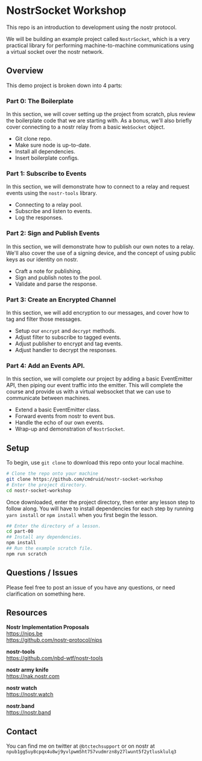 # NostrSocket Workshop

This repo is an introduction to development using the nostr protocol.

We will be building an example project called `NostrSocket`, which is a very practical library for performing machine-to-machine communications using a virtual socket over the nostr network.

## Overview

This demo project is broken down into 4 parts:

### Part 0: The Boilerplate

In this section, we will cover setting up the project from scratch, plus review the boilerplate code that we are starting with. As a bonus, we'll also briefly cover connecting to a nostr relay from a basic `WebSocket` object.

 * Git clone repo.
 * Make sure node is up-to-date.
 * Install all dependencies.
 * Insert boilerplate configs.

### Part 1: Subscribe to Events

In this section, we will demonstrate how to connect to a relay and request events using the `nostr-tools` library.

 * Connecting to a relay pool.
 * Subscribe and listen to events.
 * Log the responses.

### Part 2: Sign and Publish Events

In this section, we will demonstrate how to publish our own notes to a relay. We'll also cover the use of a signing device, and the concept of using public keys as our identity on nostr.

 * Craft a note for publishing.
 * Sign and publish notes to the pool.
 * Validate and parse the response.

### Part 3: Create an Encrypted Channel

In this section, we will add encryption to our messages, and cover how to tag and filter those messages.

 * Setup our `encrypt` and `decrypt` methods. 
 * Adjust filter to subscribe to tagged events.
 * Adjust publisher to encrypt and tag events.
 * Adjust handler to decrypt the responses.

### Part 4: Add an Events API.

In this section, we will complete our project by adding a basic EventEmitter API, then piping our event traffic into the emitter. This will complete the course and provide us with a virtual websocket that we can use to communicate between machines.

 * Extend a basic EventEmitter class.
 * Forward events from nostr to event bus.
 * Handle the echo of our own events.
 * Wrap-up and demonstration of `NostrSocket`.

## Setup

To begin, use `git clone` to download this repo onto your local machine.

```bash
# Clone the repo onto your machine
git clone https://github.com/cmdruid/nostr-socket-workshop
# Enter the project directory.
cd nostr-socket-workshop
```

Once downloaded, enter the project directory, then enter any lesson step to follow along. You will have to install dependencies for each step by running `yarn install` or `npm install` when you first begin the lesson.

```bash
## Enter the directory of a lesson.
cd part-00
## Install any dependencies.
npm install
## Run the example scratch file.
npm run scratch
```

## Questions / Issues

Please feel free to post an issue of you have any questions, or need clarification on something here.

## Resources

**Nostr Implementation Proposals**  
https://nips.be  
https://github.com/nostr-protocol/nips  

**nostr-tools**  
https://github.com/nbd-wtf/nostr-tools

**nostr army knife**  
https://nak.nostr.com

**nostr watch**  
https://nostr.watch  

**nostr.band**  
https://nostr.band  

## Contact

You can find me on twitter at `@btctechsupport` or on nostr at `npub1gg5uy8cpqx4u8wj9yvlpwm5ht757vudmrzn8y27lwunt5f2ytlusklulq3`
